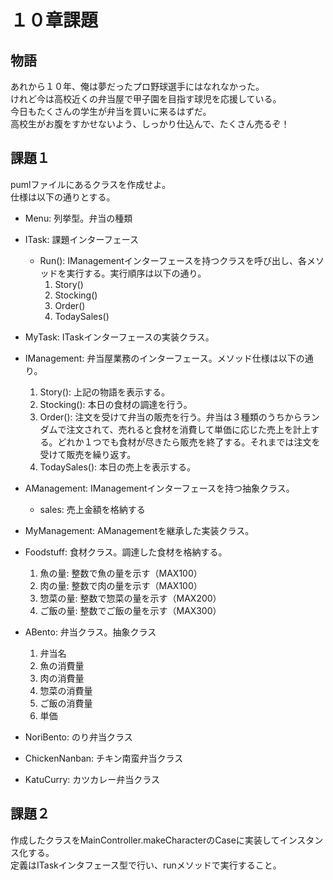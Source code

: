 ﻿# １０章課題
## 物語
あれから１０年、俺は夢だったプロ野球選手にはなれなかった。  
けれど今は高校近くの弁当屋で甲子園を目指す球児を応援している。  
今日もたくさんの学生が弁当を買いに来るはずだ。  
高校生がお腹をすかせないよう、しっかり仕込んで、たくさん売るぞ！  

## 課題１
pumlファイルにあるクラスを作成せよ。  
仕様は以下の通りとする。  
* Menu: 列挙型。弁当の種類
* ITask: 課題インターフェース
    * Run(): IManagementインターフェースを持つクラスを呼び出し、各メソッドを実行する。実行順序は以下の通り。
        1. Story()
        2. Stocking()
        3. Order()
        4. TodaySales()
* MyTask: ITaskインターフェースの実装クラス。
* IManagement: 弁当屋業務のインターフェース。メソッド仕様は以下の通り。
    1. Story(): 上記の物語を表示する。
    2. Stocking(): 本日の食材の調達を行う。
    3. Order(): 注文を受けて弁当の販売を行う。弁当は３種類のうちからランダムで注文されて、売れると食材を消費して単価に応じた売上を計上する。どれか１つでも食材が尽きたら販売を終了する。それまでは注文を受けて販売を繰り返す。
    4. TodaySales(): 本日の売上を表示する。

* AManagement: IManagementインターフェースを持つ抽象クラス。
    * sales: 売上金額を格納する
* MyManagement: AManagementを継承した実装クラス。

* Foodstuff: 食材クラス。調達した食材を格納する。
    1. 魚の量: 整数で魚の量を示す（MAX100）
    2. 肉の量: 整数で肉の量を示す（MAX100）
    3. 惣菜の量: 整数で惣菜の量を示す（MAX200）
    4. ご飯の量: 整数でご飯の量を示す（MAX300）

* ABento: 弁当クラス。抽象クラス
    1. 弁当名
    2. 魚の消費量
    3. 肉の消費量
    4. 惣菜の消費量
    5. ご飯の消費量
    6. 単価
* NoriBento: のり弁当クラス
* ChickenNanban: チキン南蛮弁当クラス
* KatuCurry: カツカレー弁当クラス

## 課題２
作成したクラスをMainController.makeCharacterのCaseに実装してインスタンス化する。  
定義はITaskインタフェース型で行い、runメソッドで実行すること。  
